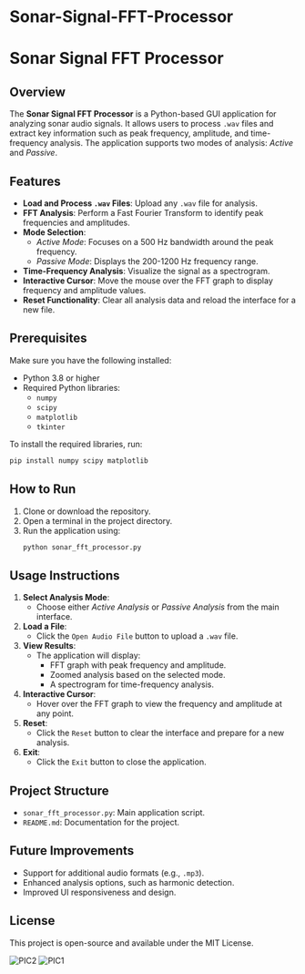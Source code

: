 # Sonar-Signal-FFT-Processor

# Sonar Signal FFT Processor

## Overview
The **Sonar Signal FFT Processor** is a Python-based GUI application for analyzing sonar audio signals. It allows users to process `.wav` files and extract key information such as peak frequency, amplitude, and time-frequency analysis. The application supports two modes of analysis: *Active* and *Passive*.

## Features
- **Load and Process `.wav` Files**: Upload any `.wav` file for analysis.
- **FFT Analysis**: Perform a Fast Fourier Transform to identify peak frequencies and amplitudes.
- **Mode Selection**:
  - *Active Mode*: Focuses on a 500 Hz bandwidth around the peak frequency.
  - *Passive Mode*: Displays the 200-1200 Hz frequency range.
- **Time-Frequency Analysis**: Visualize the signal as a spectrogram.
- **Interactive Cursor**: Move the mouse over the FFT graph to display frequency and amplitude values.
- **Reset Functionality**: Clear all analysis data and reload the interface for a new file.

## Prerequisites
Make sure you have the following installed:
- Python 3.8 or higher
- Required Python libraries:
  - `numpy`
  - `scipy`
  - `matplotlib`
  - `tkinter`

To install the required libraries, run:
```bash
pip install numpy scipy matplotlib
```

## How to Run
1. Clone or download the repository.
2. Open a terminal in the project directory.
3. Run the application using:
   ```bash
   python sonar_fft_processor.py
   ```

## Usage Instructions
1. **Select Analysis Mode**:
   - Choose either *Active Analysis* or *Passive Analysis* from the main interface.
2. **Load a File**:
   - Click the `Open Audio File` button to upload a `.wav` file.
3. **View Results**:
   - The application will display:
     - FFT graph with peak frequency and amplitude.
     - Zoomed analysis based on the selected mode.
     - A spectrogram for time-frequency analysis.
4. **Interactive Cursor**:
   - Hover over the FFT graph to view the frequency and amplitude at any point.
5. **Reset**:
   - Click the `Reset` button to clear the interface and prepare for a new analysis.
6. **Exit**:
   - Click the `Exit` button to close the application.

## Project Structure
- `sonar_fft_processor.py`: Main application script.
- `README.md`: Documentation for the project.

## Future Improvements
- Support for additional audio formats (e.g., `.mp3`).
- Enhanced analysis options, such as harmonic detection.
- Improved UI responsiveness and design.

## License
This project is open-source and available under the MIT License.

![PIC2](https://github.com/user-attachments/assets/865820a8-96f1-4e3b-84cc-51c75716f3bf)
![PIC1](https://github.com/user-attachments/assets/9b985f41-3473-4f3c-b161-f36b9cf0cf7e)



